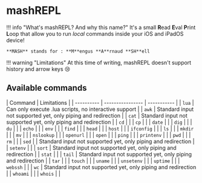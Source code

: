 # mashREPL
!!! info "What's mashREPL? And why this name?"
    It's a small **R**ead **E**val **P**rint **L**oop that allow you to run *local* commands inside your iOS and iPadOS device!

    **MASH** stands for : **M**engus **A**rnaud **SH**ell

!!! warning "Limitations"
    At this time of writing, mashREPL doesn't support history and arrow keys :cry:

## Available commands
| Command    | Limitations |
| ---------- | ---------------- | ----------- |
| `lua`      | Can only execute .lua scripts, no interactive support |
| `awk`      | Standard input not supported yet, only piping and redirection |
| `cat`      | Standard input not supported yet, only piping and redirection |
| `cd`       | |
| `cp`       | |
| `date`     | |
| `dig`      | |
| `du`       | |
| `echo`     | |
| `env`      | |
| `find`     | |
| `head`     | |
| `host`     | |
| `ifconfig` | |
| `ls`       | |
| `mkdir`    | |
| `mv`       | |
| `nslookup` | |
| `openurl`  | |
| `open`     | |
| `ping`     | |
| `printenv` | |
| `pwd`      | |
| `rm`       | |
| `sed`      | | Standard input not supported yet, only piping and redirection |
| `setenv`   | |
| `sort`     | Standard input not supported yet, only piping and redirection |
| `stat`     | |
| `tail`     | Standard input not supported yet, only piping and redirection |
| `tar`      | |
| `touch`    | |
| `uname`    | |
| `unsetenv` | |
| `uptime`   | |
| `webssh`   | |
| `wc`       | Standard input not supported yet, only piping and redirection |
| `whoami`   | |
| `whois`    | |